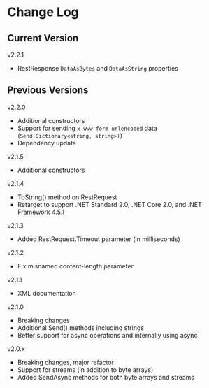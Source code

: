 # Change Log

## Current Version

v2.2.1

- RestResponse ```DataAsBytes``` and ```DataAsString``` properties

## Previous Versions

v2.2.0

- Additional constructors
- Support for sending ```x-www-form-urlencoded``` data (```Send(Dictionary<string, string>)```)
- Dependency update

v2.1.5

- Additional constructors

v2.1.4

- ToString() method on RestRequest
- Retarget to support .NET Standard 2.0, .NET Core 2.0, and .NET Framework 4.5.1

v2.1.3

- Added RestRequest.Timeout parameter (in milliseconds)

v2.1.2

- Fix misnamed content-length parameter

v2.1.1

- XML documentation

v2.1.0

- Breaking changes
- Additional Send() methods including strings
- Better support for async operations and internally using async

v2.0.x

- Breaking changes, major refactor
- Support for streams (in addition to byte arrays)
- Added SendAsync methods for both byte arrays and streams


